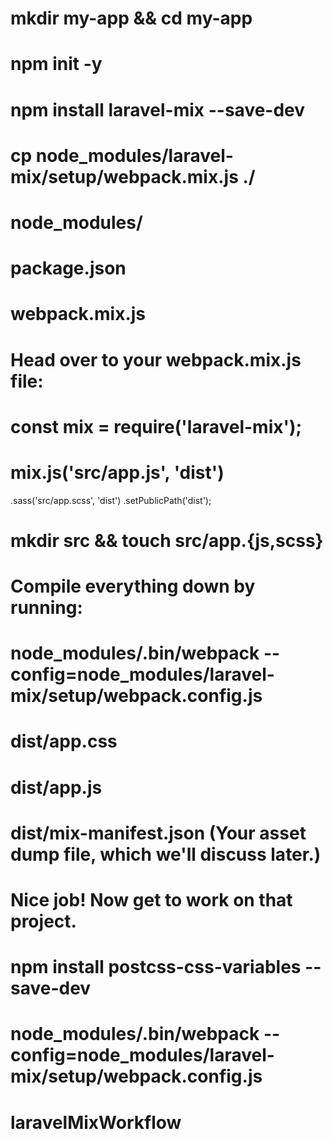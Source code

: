 # mkdir my-app && cd my-app
# npm init -y
# npm install laravel-mix --save-dev
# cp node_modules/laravel-mix/setup/webpack.mix.js ./

# node_modules/
# package.json
# webpack.mix.js

# Head over to your webpack.mix.js file:

# const mix = require('laravel-mix');

# mix.js('src/app.js', 'dist')
   .sass('src/app.scss', 'dist')
   .setPublicPath('dist');

# mkdir src && touch src/app.{js,scss}

# Compile everything down by running:
# node_modules/.bin/webpack --config=node_modules/laravel-mix/setup/webpack.config.js

# dist/app.css
# dist/app.js
# dist/mix-manifest.json (Your asset dump file, which we'll discuss later.)
# Nice job! Now get to work on that project.


# npm install postcss-css-variables --save-dev



# node_modules/.bin/webpack --config=node_modules/laravel-mix/setup/webpack.config.js
# laravelMixWorkflow
